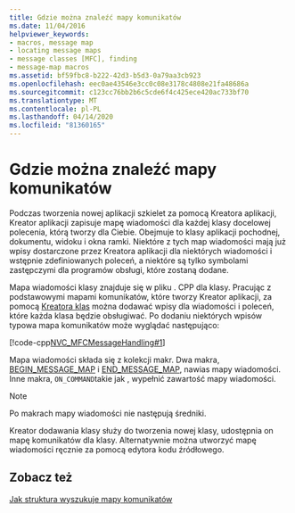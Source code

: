 ```yaml
---
title: Gdzie można znaleźć mapy komunikatów
ms.date: 11/04/2016
helpviewer_keywords:
- macros, message map
- locating message maps
- message classes [MFC], finding
- message-map macros
ms.assetid: bf59fbc8-b222-42d3-b5d3-0a79aa3cb923
ms.openlocfilehash: eec0ae43546e3cc0c08e3178c4808e21fa48686a
ms.sourcegitcommit: c123cc76bb2b6c5cde6f4c425ece420ac733bf70
ms.translationtype: MT
ms.contentlocale: pl-PL
ms.lasthandoff: 04/14/2020
ms.locfileid: "81360165"
---
```

# <a name="where-to-find-message-maps"></a>Gdzie można znaleźć mapy komunikatów

Podczas tworzenia nowej aplikacji szkielet za pomocą Kreatora aplikacji, Kreator aplikacji zapisuje mapę wiadomości dla każdej klasy docelowej polecenia, którą tworzy dla Ciebie. Obejmuje to klasy aplikacji pochodnej, dokumentu, widoku i okna ramki. Niektóre z tych map wiadomości mają już wpisy dostarczone przez Kreatora aplikacji dla niektórych wiadomości i wstępnie zdefiniowanych poleceń, a niektóre są tylko symbolami zastępczymi dla programów obsługi, które zostaną dodane.

Mapa wiadomości klasy znajduje się w pliku . CPP dla klasy. Pracując z podstawowymi mapami komunikatów, które tworzy Kreator aplikacji, za pomocą [Kreatora klas](reference/mfc-class-wizard.md) można dodawać wpisy dla wiadomości i poleceń, które każda klasa będzie obsługiwać. Po dodaniu niektórych wpisów typowa mapa komunikatów może wyglądać następująco:

[!code-cpp[NVC_MFCMessageHandling#1](../mfc/codesnippet/cpp/where-to-find-message-maps_1.cpp)]

Mapa wiadomości składa się z kolekcji makr. Dwa makra, [BEGIN_MESSAGE_MAP](reference/message-map-macros-mfc.md#begin_message_map) i [END_MESSAGE_MAP](reference/message-map-macros-mfc.md#end_message_map), nawias mapy wiadomości. Inne makra, `ON_COMMAND`takie jak , wypełnić zawartość mapy wiadomości.

> [!NOTE]
> Po makrach mapy wiadomości nie następują średniki.

Kreator dodawania klasy służy do tworzenia nowej klasy, udostępnia on mapę komunikatów dla klasy. Alternatywnie można utworzyć mapę wiadomości ręcznie za pomocą edytora kodu źródłowego.

## <a name="see-also"></a>Zobacz też

[Jak struktura wyszukuje mapy komunikatów](../mfc/how-the-framework-searches-message-maps.md)
